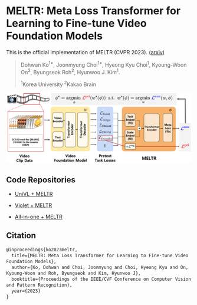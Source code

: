 # MELTR: Meta Loss Transformer for Learning to Fine-tune Video Foundation Models

This is the official implementation of MELTR (CVPR 2023). ([arxiv](https://arxiv.org/abs/2303.13009))

> Dohwan Ko<sup>1*</sup>, Joonmyung Choi<sup>1*</sup>, Hyeong Kyu Choi<sup>1</sup>, Kyoung-Woon On<sup>2</sup>, Byungseok Roh<sup>2</sup>, Hyunwoo J. Kim<sup>1</sup>.
>
> <sup>1</sup>Korea University  <sup>2</sup>Kakao Brain



<div align="center">
  <img src="asset/main.png" width="900px" />
</div>


## Code Repositories
* [UniVL + MELTR](https://github.com/mlvlab/MELTR/tree/master/univl)

* [Violet + MELTR](https://github.com/mlvlab/MELTR/tree/master/violet)

* [All-in-one + MELTR](https://github.com/mlvlab/MELTR/tree/master/allinone)



## Citation

```
@inproceedings{ko2023meltr,
  title={MELTR: Meta Loss Transformer for Learning to Fine-tune Video Foundation Models},
  author={Ko, Dohwan and Choi, Joonmyung and Choi, Hyeong Kyu and On, Kyoung-Woon and Roh, Byungseok and Kim, Hyunwoo J},
  booktitle={Proceedings of the IEEE/CVF Conference on Computer Vision and Pattern Recognition},
  year={2023}
}
```